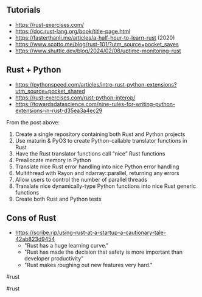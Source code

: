 ## Tutorials

- https://rust-exercises.com/
- https://doc.rust-lang.org/book/title-page.html
- https://fasterthanli.me/articles/a-half-hour-to-learn-rust (2020)
- https://www.scotto.me/blog/rust-101/?utm_source=pocket_saves
- https://www.shuttle.dev/blog/2024/02/08/uptime-monitoring-rust

## Rust + Python

- https://pythonspeed.com/articles/intro-rust-python-extensions?utm_source=pocket_shared
- https://rust-exercises.com/rust-python-interop/
- https://towardsdatascience.com/nine-rules-for-writing-python-extensions-in-rust-d35ea3a4ec29

From the post above:

1. Create a single repository containing both Rust and Python projects
2. Use maturin & PyO3 to create Python-callable translator functions in Rust
3. Have the Rust translator functions call “nice” Rust functions
4. Preallocate memory in Python
5. Translate nice Rust error handling into nice Python error handling
6. Multithread with Rayon and ndarray::parallel, returning any errors
7. Allow users to control the number of parallel threads
8. Translate nice dynamically-type Python functions into nice Rust generic functions
9. Create both Rust and Python tests

## Cons of Rust

- https://scribe.rip/using-rust-at-a-startup-a-cautionary-tale-42ab823d9454
    - "Rust has a huge learning curve."
    - "Rust has made the decision that safety is more important than developer productivity"
    - "Rust makes roughing out new features very hard."

#rust

<!-- Keywords -->
#rust
<!-- /Keywords -->
